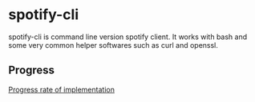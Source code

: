 # spotify-cli
spotify-cli is command line version spotify client. It works with bash and some very common helper softwares such as curl and openssl.

## Progress
[Progress rate of implementation](https://docs.google.com/spreadsheets/d/1D27NgKNyAvL6GtjKdbvNCA56JR2PILLSrQ16daxH9p0/)

